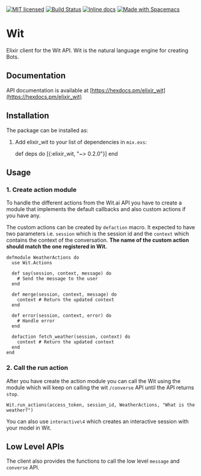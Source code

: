 [![MIT licensed](https://img.shields.io/badge/license-MIT-blue.svg)](https://raw.githubusercontent.com/hyperium/hyper/master/LICENSE) [![Build Status](https://travis-ci.org/zabirauf/elixir_wit.svg?branch=master)](https://travis-ci.org/zabirauf/elixir_wit) [![Inline docs](http://inch-ci.org/github/zabirauf/elixir_wit.svg)](http://inch-ci.org/github/zabirauf/elixir_wit) <a href="http://github.com/syl20bnr/spacemacs"><img src="https://cdn.rawgit.com/syl20bnr/spacemacs/442d025779da2f62fc86c2082703697714db6514/assets/spacemacs-badge.svg" alt="Made with Spacemacs"></a>

# Wit
Elixir client for the Wit API. Wit is the natural language engine for creating Bots.

## Documentation

API documentation is available at [https://hexdocs.pm/elixir_wit](https://hexdocs.pm/elixir_wit)

## Installation

The package can be installed as:

  1. Add elixir_wit to your list of dependencies in `mix.exs`:

        def deps do
          [{:elixir_wit, "~> 0.2.0"}]
        end

## Usage

### 1. Create action module
To handle the different actions from the Wit.ai API you have to create a module that implements the default callbacks and also custom actions if you have any.

The custom actions can be created by `defaction` macro. It expected to have two parameters i.e. `session` which is the session id and the `context` which contains the context of the conversation. **The name of the custom action should match the one registered in Wit.**

```
defmodule WeatherActions do
  use Wit.Actions

  def say(session, context, message) do
    # Send the message to the user
  end

  def merge(session, context, message) do
    context # Return the updated context
  end

  def error(session, context, error) do
    # Handle error
  end

  defaction fetch_weather(session, context) do
    context # Return the updated context
  end
end

```

### 2. Call the run action
After you have create the action module you can call the Wit using the module which will keep on calling the wit `/converse` API until the API returns `stop`.

```
Wit.run_actions(access_token, session_id, WeatherActions, "What is the weather?")
```

You can also use `interactive\4` which creates an interactive session with your model in Wit.

## Low Level APIs
The client also provides the functions to call the low level `message` and `converse` API.
